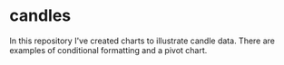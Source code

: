 # candles
In this repository I've created charts to illustrate candle data. There are examples of conditional formatting and a pivot chart. 
